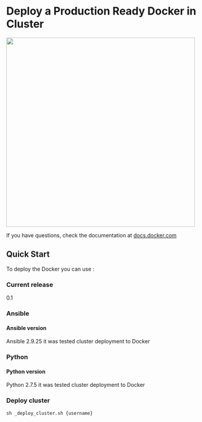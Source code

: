 # Deploy a Production Ready Docker in Cluster

<img src="https://www.docker.com/sites/default/files/d8/2019-07/horizontal-logo-monochromatic-white.png" width="500" />

If you have questions, check the documentation at [docs.docker.com](https://docs.docker.com)

## Quick Start

To deploy the Docker you can use :

### Current release
0.1

### Ansible

#### Ansible version

Ansible 2.9.25 it was tested cluster deployment to Docker

### Python

#### Python version

Python 2.7.5 it was tested cluster deployment to Docker

### Deploy cluster

```ShellSession
sh _deploy_cluster.sh {username}
```
